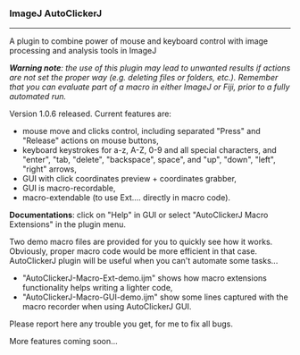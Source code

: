 ### **ImageJ AutoClickerJ**
-------------------------------------------
A plugin to combine power of mouse and keyboard control with image processing and analysis tools in ImageJ

*__Warning note__: the use of this plugin may lead to unwanted results if actions are not set the proper way (e.g. deleting files or folders, etc.).
Remember that you can evaluate part of a macro in either ImageJ or Fiji, prior to a fully automated run.*

Version 1.0.6 released. 
Current features are:
- mouse move and clicks control, including separated "Press" and "Release" actions on mouse buttons,
- keyboard keystrokes for a-z, A-Z, 0-9 and all special characters, and "enter", "tab, "delete", "backspace", space", and "up", "down", "left", "right" arrows,
- GUI with click coordinates preview + coordinates grabber,
- GUI is macro-recordable,
- macro-extendable (to use Ext.<Action>... directly in macro code).

**Documentations**: click on "Help" in GUI or select "AutoClickerJ Macro Extensions" in the plugin menu. 

Two demo macro files are provided for you to quickly see how it works. Obviously, proper macro code would be more efficient in that case. AutoClickerJ plugin will be useful when you can't automate some tasks...
- "AutoClickerJ-Macro-Ext-demo.ijm" shows how macro extensions functionality helps writing a lighter code,
- "AutoClickerJ-Macro-GUI-demo.ijm" show some lines captured with the macro recorder when using AutoClickerJ GUI.

Please report here any trouble you get, for me to fix all bugs.

More features coming soon...
